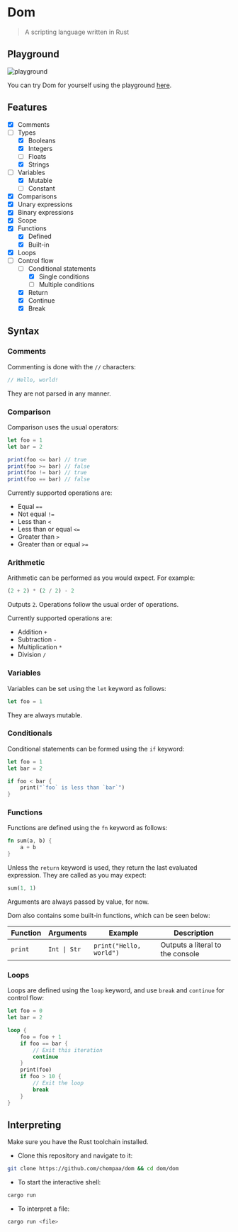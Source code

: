 # Dom

> A scripting language written in Rust

## Playground

![playground](https://github.com/chompaa/dom/assets/26204416/2473fbf1-c6c6-4c28-b5ff-ff83f6288c84)

You can try Dom for yourself using the playground [here](https://chompaa.github.io/dom/).

## Features 

- [x] Comments
- [ ] Types
    - [x] Booleans
    - [x] Integers
    - [ ] Floats
    - [x] Strings
- [ ] Variables
    - [x] Mutable
    - [ ] Constant
- [x] Comparisons
- [x] Unary expressions
- [x] Binary expressions
- [x] Scope
- [x] Functions
    - [x] Defined
    - [x] Built-in
- [x] Loops
- [ ] Control flow
    - [ ] Conditional statements
        - [x] Single conditions
        - [ ] Multiple conditions
    - [x] Return
    - [x] Continue
    - [x] Break

## Syntax

### Comments

Commenting is done with the `//` characters:

```rs
// Hello, world!
```

They are not parsed in any manner.

### Comparison

Comparison uses the usual operators:

```js
let foo = 1
let bar = 2

print(foo <= bar) // true
print(foo >= bar) // false
print(foo != bar) // true
print(foo == bar) // false
```

Currently supported operations are:
- Equal `==`
- Not equal `!=`
- Less than `<`
- Less than or equal `<=`
- Greater than `>`
- Greater than or equal `>=`

### Arithmetic

Arithmetic can be performed as you would expect. For example:

```rs
(2 + 2) * (2 / 2) - 2
```

Outputs `2`. Operations follow the usual order of operations.

Currently supported operations are:
- Addition `+`
- Subtraction `-`
- Multiplication `*`
- Division `/`

### Variables

Variables can be set using the `let` keyword as follows:

```rs
let foo = 1
```

They are always mutable.

</details>

### Conditionals

Conditional statements can be formed using the `if` keyword:

```rs
let foo = 1
let bar = 2

if foo < bar {
    print("`foo` is less than `bar`")
}
```

### Functions

Functions are defined using the `fn` keyword as follows:

```rs
fn sum(a, b) {
    a + b
}
```

Unless the `return` keyword is used, they return the last evaluated expression. They are called as you may expect:

```rs
sum(1, 1)
```

Arguments are always passed by value, for now.

Dom also contains some built-in functions, which can be seen below:

| Function | Arguments | Example | Description |
| --- | --- | --- | --- |
| `print` | `Int \| Str` | `print("Hello, world")` | Outputs a literal to the console

### Loops

Loops are defined using the `loop` keyword, and use `break` and `continue` for control flow:

```rs
let foo = 0
let bar = 2

loop {
    foo = foo + 1
    if foo == bar {
        // Exit this iteration 
        continue
    }
    print(foo)
    if foo > 10 {
        // Exit the loop
        break
    }
}
```

</details>

## Interpreting 

Make sure you have the Rust toolchain installed.

- Clone this repository and navigate to it:

```sh
git clone https://github.com/chompaa/dom && cd dom/dom
```

- To start the interactive shell:

```sh
cargo run
```

- To interpret a file:

```sh
cargo run <file>
```

